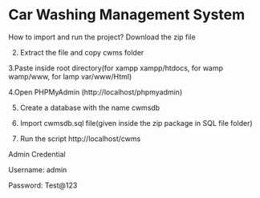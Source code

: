 # Car Washing Management System

How to import and run the project?
Download the zip file

2. Extract the file and copy cwms folder

3.Paste inside root directory(for xampp xampp/htdocs, for wamp wamp/www, for lamp var/www/Html)

4.Open PHPMyAdmin (http://localhost/phpmyadmin)

5. Create a database with the name cwmsdb

6. Import cwmsdb.sql file(given inside the zip package in SQL file folder)

7. Run the script http://localhost/cwms

Admin Credential

Username: admin

Password: Test@123
